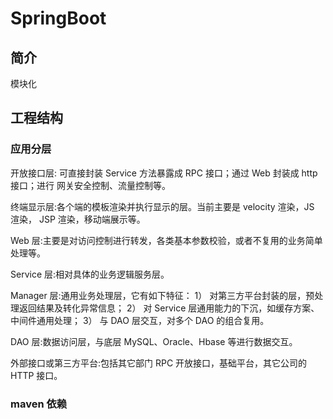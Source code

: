 # SpringBoot

## 简介
模块化

## 工程结构
### 应用分层

开放接口层: 可直接封装 Service 方法暴露成 RPC 接口；通过 Web 封装成 http 接口；进行
网关安全控制、流量控制等。

终端显示层:各个端的模板渲染并执行显示的层。当前主要是 velocity 渲染，JS 渲染，
JSP 渲染，移动端展示等。

Web 层:主要是对访问控制进行转发，各类基本参数校验，或者不复用的业务简单处理等。

Service 层:相对具体的业务逻辑服务层。

Manager 层:通用业务处理层，它有如下特征：
      1） 对第三方平台封装的层，预处理返回结果及转化异常信息；
      2） 对 Service 层通用能力的下沉，如缓存方案、中间件通用处理；
      3） 与 DAO 层交互，对多个 DAO 的组合复用。
      

DAO 层:数据访问层，与底层 MySQL、Oracle、Hbase 等进行数据交互。

外部接口或第三方平台:包括其它部门 RPC 开放接口，基础平台，其它公司的 HTTP 接口。

### maven 依赖